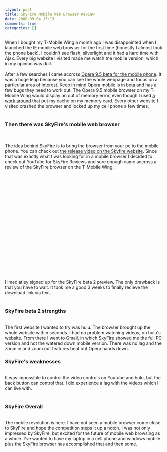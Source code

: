 ```yaml
---
layout: post
title: SkyFire Mobile Web Browser Review
date: 2008-09-04 15:13
comments: true
categories: []
---
```

When I bought my T-Mobile Wing a month ago I was disappointed when I launched the IE mobile web browser for the first time (honestly I almost took the phone back). I couldn't see flash, silverlight and it had a hard time with Ajax. Every big website I visited made me watch tne mobile version, which in my opinion was dull.<br /><br />After a few searches I came accross <a href="http://www.opera.com/products/mobile/">Opera 9.5 beta for the mobile phone</a>. It was a huge leap because you can see the whole webpage and focus on a particular area of interest. Keep in mind Opera mobile is in beta and has a few bugs they need to work out. The Opera 9.5 mobile browser on my T-Mobile Wing would display an out of memory error, even though I used <a href="http://my.opera.com/community/forums/topic.dml?id=242914">a work around </a>that put my cache on my memory card. Every other website I visited crashed the browser and locked up my cell phone a few times.<br /><br /><h3>Then there was SkyFire's mobile web browser</h3><br /><br />The idea behind SkyFire is to bring the browser from your pc to the mobile phone. You can check out <a href="http://www.skyfire.com/product/index/demo08">the release video on the Skyfire website</a>. Since that was exactly what I was looking for in a mobile browser I decided to check out YouTube for SkyFire Reviews and sure enough came accross a review of the SkyFire browser on the T-Mobile Wing.<br /><br /><object width="400" height="300"><param name="movie" value="http://www.youtube.com/v/4vL-qwOEHHU&amp;hl=en&amp;fs=1"><param name="allowFullScreen" value="true"><embed src="http://www.youtube.com/v/4vL-qwOEHHU&amp;hl=en&amp;fs=1" type="application/x-shockwave-flash" allowfullscreen="true" width="400" height="300"></embed></object><br /><br /><br />I imediatley signed up for the SkyFire beta 2 preview. The only drawback is that you have to wait. It took me a good 3 weeks to finally recieve the download link via text.<br /><br /><h3>SkyFire beta 2 strengths</h3><br />The first website I wanted to try was hulu. The browser brought up the whole website within seconds. I had no problem watching videos, on hulu's website. From there I went to Gmail, in which SkyFire showed me the full PC version and not the watered down mobile version. There was no lag and the zoom in and zoom out features beat out Opera hands down.<br /><h3>SkyFire's weaknesses</h3><br />It was impossible to control the video controls on Youtube and hulu, but the back button can control that. I did experience a lag with the videos which I can live with.<br /><br /><h3>SkyFire Overall</h3><br />The mobile revolution is here. I have not seen a mobile browser come close to SkyFire and hope the competition steps it up a notch. I was not only impressed by SkyFire, but excited for the future of mobile web browsing as a whole. I've wanted to have my laptop in a cell phone and windows mobile plus the SkyFire browser has accomplished that and then some.
